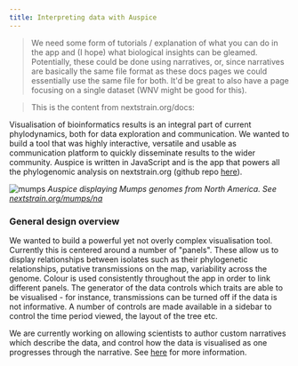 ```yaml
---
title: Interpreting data with Auspice
---
```


> We need some form of tutorials / explanation of what you can do in the app and (I hope) what biological insights can be gleamed.
Potentially, these could be done using narratives, or, since narratives are basically the same file format as these docs pages we could essentially use the same file for both. 
It'd be great to also have a page focusing on a single dataset (WNV might be good for this).


>This is the content from nextstrain.org/docs:


Visualisation of bioinformatics results is an integral part of current phylodynamics, both for data exploration and communication.
We wanted to build a tool that was highly interactive, versatile and usable as communication platform to quickly disseminate results to the wider community.
Auspice is written in JavaScript and is the app that powers all the phylogenomic analysis on nextstrain.org (github repo [here](https://www.github.com/nextstrain/auspice)).


![mumps](assets/mumps.png)
*Auspice displaying Mumps genomes from North America. See [nextstrain.org/mumps/na](https://www.nextstrain.org/mumps/na)*


### General design overview
We wanted to build a powerful yet not overly complex visualisation tool.
Currently this is centered around a number of "panels".
These allow us to display relationships between isolates such as their phylogenetic relationships, putative transmissions on the map, variability across the genome.
Colour is used consistently throughout the app in order to link different panels.
The generator of the data controls which traits are able to be visualised - for instance, transmissions can be turned off if the data is not informative.
A number of controls are made available in a sidebar to control the time period viewed, the layout of the tree etc.

We are currently working on allowing scientists to author custom narratives which describe the data, and control how the data is visualised as one progresses through the narrative.
See [here](/docs/visualisation/narratives) for more information.
